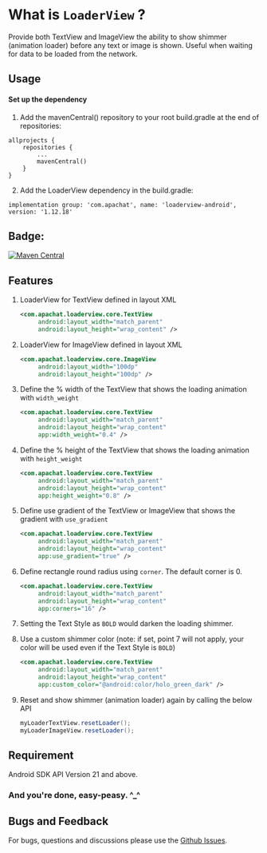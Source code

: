 # What is `LoaderView` ?
Provide both TextView and ImageView the ability to show shimmer (animation loader) before any text or image is shown. Useful when waiting for data to be loaded from the network.

## Usage
#### Set up the dependency
1. Add the mavenCentral() repository to your root build.gradle at the end of repositories:
```
allprojects {
	repositories {
		...
		mavenCentral()
	}
}
```
2. Add the LoaderView dependency in the build.gradle:
```
implementation group: 'com.apachat', name: 'loaderview-android', version: '1.12.18'
```

Badge:
-----
[![Maven Central](https://img.shields.io/maven-central/v/com.apachat/loaderview-android.svg?label=Maven%20Central)](https://search.maven.org/search?q=g:%22com.apachat%22%20AND%20a:%22loaderview-android%22)

## Features
1. LoaderView for TextView defined in layout XML
    ```xml
    <com.apachat.loaderview.core.TextView
         android:layout_width="match_parent"
         android:layout_height="wrap_content" />
    ```

2. LoaderView for ImageView defined in layout XML
    ```xml
    <com.apachat.loaderview.core.ImageView
         android:layout_width="100dp"
         android:layout_height="100dp" />
    ```

3. Define the % width of the TextView that shows the loading animation with `width_weight`
    ```xml
    <com.apachat.loaderview.core.TextView
         android:layout_width="match_parent"
         android:layout_height="wrap_content"
         app:width_weight="0.4" />
    ```

4. Define the % height of the TextView that shows the loading animation with `height_weight`
    ```xml
    <com.apachat.loaderview.core.TextView
         android:layout_width="match_parent"
         android:layout_height="wrap_content"
         app:height_weight="0.8" />
    ```

5. Define use gradient of the TextView or ImageView that shows the gradient with `use_gradient`
    ```xml
    <com.apachat.loaderview.core.TextView
         android:layout_width="match_parent"
         android:layout_height="wrap_content"
         app:use_gradient="true" />
    ```

6. Define rectangle round radius using `corner`. The default corner is 0.
    ```xml
    <com.apachat.loaderview.core.TextView
         android:layout_width="match_parent"
         android:layout_height="wrap_content"
         app:corners="16" />
    ```

7. Setting the Text Style as `BOLD` would darken the loading shimmer.

8. Use a custom shimmer color (note: if set, point 7 will not apply, your color will be used even if the Text Style is `BOLD`)
    ```xml
    <com.apachat.loaderview.core.TextView
         android:layout_width="match_parent"
         android:layout_height="wrap_content"
         app:custom_color="@android:color/holo_green_dark" />
    ```
    
9. Reset and show shimmer (animation loader) again by calling the below API
    ```java
    myLoaderTextView.resetLoader();
    myLoaderImageView.resetLoader();
    ```

## Requirement
Android SDK API Version 21 and above.

### And you're done, easy-peasy. ^_^

## Bugs and Feedback
For bugs, questions and discussions please use the [Github Issues](https://github.com/FarhamHosseini/LoaderView/issues).
